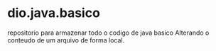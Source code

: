 # dio.java.basico
repositorio para armazenar todo o codigo de java basico
Alterando o conteudo de um arquivo de forma local.
